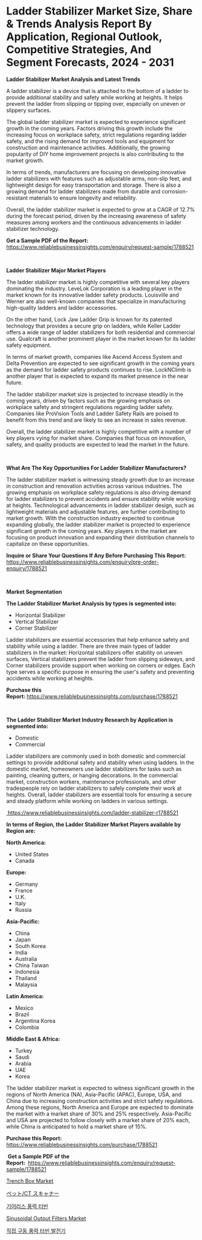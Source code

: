 <p><h1>Ladder Stabilizer Market Size, Share & Trends Analysis Report By Application, Regional Outlook, Competitive Strategies, And Segment Forecasts, 2024 - 2031</h1></p><p><strong>Ladder Stabilizer Market Analysis and Latest Trends</strong></p>
<p><p>A ladder stabilizer is a device that is attached to the bottom of a ladder to provide additional stability and safety while working at heights. It helps prevent the ladder from slipping or tipping over, especially on uneven or slippery surfaces.</p><p>The global ladder stabilizer market is expected to experience significant growth in the coming years. Factors driving this growth include the increasing focus on workplace safety, strict regulations regarding ladder safety, and the rising demand for improved tools and equipment for construction and maintenance activities. Additionally, the growing popularity of DIY home improvement projects is also contributing to the market growth.</p><p>In terms of trends, manufacturers are focusing on developing innovative ladder stabilizers with features such as adjustable arms, non-slip feet, and lightweight design for easy transportation and storage. There is also a growing demand for ladder stabilizers made from durable and corrosion-resistant materials to ensure longevity and reliability.</p><p>Overall, the ladder stabilizer market is expected to grow at a CAGR of 12.7% during the forecast period, driven by the increasing awareness of safety measures among workers and the continuous advancements in ladder stabilizer technology.</p></p>
<p><strong>Get a Sample PDF of the Report:&nbsp;</strong> <a href="https://www.reliablebusinessinsights.com/enquiry/request-sample/1788521">https://www.reliablebusinessinsights.com/enquiry/request-sample/1788521</a></p>
<p>&nbsp;</p>
<p><strong>Ladder Stabilizer Major Market Players</strong></p>
<p><p>The ladder stabilizer market is highly competitive with several key players dominating the industry. LeveLok Corporation is a leading player in the market known for its innovative ladder safety products. Louisville and Werner are also well-known companies that specialize in manufacturing high-quality ladders and ladder accessories.</p><p>On the other hand, Lock Jaw Ladder Grip is known for its patented technology that provides a secure grip on ladders, while Keller Ladder offers a wide range of ladder stabilizers for both residential and commercial use. Qualcraft is another prominent player in the market known for its ladder safety equipment.</p><p>In terms of market growth, companies like Ascend Access System and Delta Prevention are expected to see significant growth in the coming years as the demand for ladder safety products continues to rise. LockNClimb is another player that is expected to expand its market presence in the near future.</p><p>The ladder stabilizer market size is projected to increase steadily in the coming years, driven by factors such as the growing emphasis on workplace safety and stringent regulations regarding ladder safety. Companies like ProVision Tools and Ladder Safety Rails are poised to benefit from this trend and are likely to see an increase in sales revenue.</p><p>Overall, the ladder stabilizer market is highly competitive with a number of key players vying for market share. Companies that focus on innovation, safety, and quality products are expected to lead the market in the future.</p></p>
<p>&nbsp;</p>
<p><strong>What Are The Key Opportunities For Ladder Stabilizer Manufacturers?</strong></p>
<p><p>The ladder stabilizer market is witnessing steady growth due to an increase in construction and renovation activities across various industries. The growing emphasis on workplace safety regulations is also driving demand for ladder stabilizers to prevent accidents and ensure stability while working at heights. Technological advancements in ladder stabilizer design, such as lightweight materials and adjustable features, are further contributing to market growth. With the construction industry expected to continue expanding globally, the ladder stabilizer market is projected to experience significant growth in the coming years. Key players in the market are focusing on product innovation and expanding their distribution channels to capitalize on these opportunities.</p></p>
<p><strong>Inquire or Share Your Questions If Any Before Purchasing This Report:</strong> <a href="https://www.reliablebusinessinsights.com/enquiry/pre-order-enquiry/1788521">https://www.reliablebusinessinsights.com/enquiry/pre-order-enquiry/1788521</a></p>
<p>&nbsp;</p>
<p><strong>Market Segmentation</strong></p>
<p><strong>The Ladder Stabilizer Market Analysis by types is segmented into:</strong></p>
<p><ul><li>Horizontal Stabilizer</li><li>Vertical Stabilizer</li><li>Corner Stabilizer</li></ul></p>
<p><p>Ladder stabilizers are essential accessories that help enhance safety and stability while using a ladder. There are three main types of ladder stabilizers in the market: Horizontal stabilizers offer stability on uneven surfaces, Vertical stabilizers prevent the ladder from slipping sideways, and Corner stabilizers provide support when working on corners or edges. Each type serves a specific purpose in ensuring the user's safety and preventing accidents while working at heights.</p></p>
<p><strong>Purchase this Report:&nbsp;</strong><a href="https://www.reliablebusinessinsights.com/purchase/1788521">https://www.reliablebusinessinsights.com/purchase/1788521</a></p>
<p>&nbsp;</p>
<p><strong>The Ladder Stabilizer Market Industry Research by Application is segmented into:</strong></p>
<p><ul><li>Domestic</li><li>Commercial</li></ul></p>
<p><p>Ladder stabilizers are commonly used in both domestic and commercial settings to provide additional safety and stability when using ladders. In the domestic market, homeowners use ladder stabilizers for tasks such as painting, cleaning gutters, or hanging decorations. In the commercial market, construction workers, maintenance professionals, and other tradespeople rely on ladder stabilizers to safely complete their work at heights. Overall, ladder stabilizers are essential tools for ensuring a secure and steady platform while working on ladders in various settings.</p></p>
<p><a href="https://www.reliablebusinessinsights.com/ladder-stabilizer-r1788521">&nbsp;https://www.reliablebusinessinsights.com/ladder-stabilizer-r1788521</a></p>
<p><strong>In terms of Region, the Ladder Stabilizer Market Players available by Region are:</strong></p>
<p>
    <p> <strong> North America: </strong>
        <ul>
            <li>United States</li>
            <li>Canada</li>
        </ul>
        </p> 
    <p> <strong> Europe: </strong>
        <ul>
            <li>Germany</li>
            <li>France</li>
            <li>U.K.</li>
            <li>Italy</li>
            <li>Russia</li>
        </ul>
        </p> 
    <p> <strong> Asia-Pacific: </strong>
        <ul>
            <li>China</li>
            <li>Japan</li>
            <li>South Korea</li>
            <li>India</li>
            <li>Australia</li>
            <li>China Taiwan</li>
            <li>Indonesia</li>
            <li>Thailand</li>
            <li>Malaysia</li>
        </ul>
        </p> 
    <p> <strong> Latin America: </strong>
        <ul>
            <li>Mexico</li>
            <li>Brazil</li>
            <li>Argentina Korea</li>
            <li>Colombia</li>
        </ul>
        </p> 
    <p> <strong> Middle East & Africa: </strong>
        <ul>
            <li>Turkey</li>
            <li>Saudi</li>
            <li>Arabia</li>
            <li>UAE</li>
            <li>Korea</li>
        </ul>
    </p>
    </p>
<p><p>The ladder stabilizer market is expected to witness significant growth in the regions of North America (NA), Asia-Pacific (APAC), Europe, USA, and China due to increasing construction activities and strict safety regulations. Among these regions, North America and Europe are expected to dominate the market with a market share of 30% and 25% respectively. Asia-Pacific and USA are projected to follow closely with a market share of 20% each, while China is anticipated to hold a market share of 15%.</p></p>
<p><strong>Purchase this Report: </strong><a href="https://www.reliablebusinessinsights.com/purchase/1788521">https://www.reliablebusinessinsights.com/purchase/1788521</a></p>
<p>&nbsp;<strong>Get a Sample PDF of the Report:&nbsp;&nbsp;</strong><a href="https://www.reliablebusinessinsights.com/enquiry/request-sample/1788521">https://www.reliablebusinessinsights.com/enquiry/request-sample/1788521</a></p>
<p><strong></strong></p>
<p><p><a href="https://github.com/MyrtisWest1/Market-Research-Report-List-1/blob/main/trench-box-market.md">Trench Box Market</a></p><p><a href="https://github.com/marbadji/Market-Research-Report-List-2/blob/main/1995022155583.md">ペット/CT スキャナー</a></p><p><a href="https://github.com/GabrielBlanda5656/Market-Research-Report-List-2/blob/main/5274119166225.md">기어리스 풍력 터빈</a></p><p><a href="https://github.com/brenzgnarento/Market-Research-Report-List-3/blob/main/sinusoidal-output-filters-market.md">Sinusoidal Output Filters Market</a></p><p><a href="https://github.com/rick7624/Market-Research-Report-List-2/blob/main/4273954166226.md">직접 구동 풍력 터빈 발전기</a></p></p>